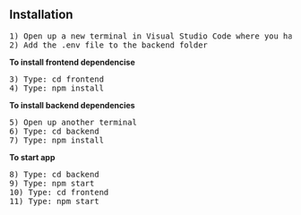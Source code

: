 ## Installation

<pre>
1) Open up a new terminal in Visual Studio Code where you have the app folder open
2) Add the .env file to the backend folder
</pre>
**To install frontend dependencise**
<pre>
3) Type: cd frontend
4) Type: npm install
</pre>
**To install backend dependencies**
<pre>
5) Open up another terminal
6) Type: cd backend
7) Type: npm install
</pre>
**To start app**
<pre>
8) Type: cd backend
9) Type: npm start
10) Type: cd frontend 
11) Type: npm start
</pre>
